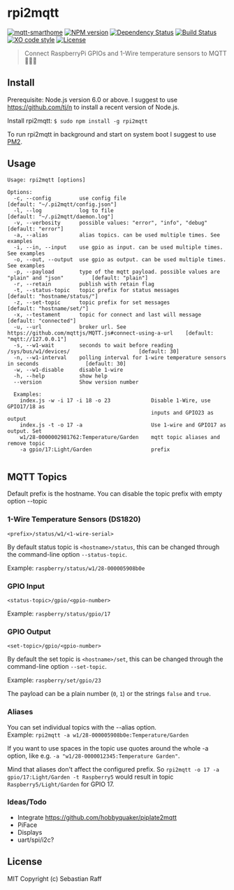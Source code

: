 # rpi2mqtt

[![mqtt-smarthome](https://img.shields.io/badge/mqtt-smarthome-blue.svg)](https://github.com/mqtt-smarthome/mqtt-smarthome)
[![NPM version](https://badge.fury.io/js/rpi2mqtt.svg)](http://badge.fury.io/js/rpi2mqtt)
[![Dependency Status](https://img.shields.io/gemnasium/hobbyquaker/rpi2mqtt.svg?maxAge=2592000)](https://gemnasium.com/github.com/hobbyquaker/rpi2mqtt)
[![Build Status](https://travis-ci.org/hobbyquaker/rpi2mqtt.svg?branch=master)](https://travis-ci.org/hobbyquaker/rpi2mqtt)
[![XO code style](https://img.shields.io/badge/code_style-XO-5ed9c7.svg)](https://github.com/sindresorhus/xo)
[![License][mit-badge]][mit-url]

> Connect RaspberryPi GPIOs and 1-Wire temperature sensors to MQTT 🍰🔘📡


## Install

Prerequisite: Node.js version 6.0 or above. I suggest to use https://github.com/tj/n to install a recent version of
Node.js.  

Install rpi2mqtt:
`$ sudo npm install -g rpi2mqtt`

To run rpi2mqtt in background and start on system boot I suggest to use [PM2](https://github.com/Unitech/pm2).


## Usage

````
Usage: rpi2mqtt [options]

Options:
  -c, --config         use config file                                                          [default: "~/.pi2mqtt/config.json"]
  -l, --log            log to file                                                              [default: "~/.pi2mqtt/daemon.log"]
  -v, --verbosity      possible values: "error", "info", "debug"                                [default: "error"]
  -a, --alias          alias topics. can be used multiple times. See examples                 
  -i, --in, --input    use gpio as input. can be used multiple times. See examples            
  -o, --out, --output  use gpio as output. can be used multiple times. See examples           
  -p, --payload        type of the mqtt payload. possible values are "plain" and "json"         [default: "plain"]
  -r, --retain         publish with retain flag                                               
  -t, --status-topic   topic prefix for status messages                                         [default: "hostname/status/"]
  -z, --set-topic      topic prefix for set messages                                            [default: "hostname/set/"]
  -x, --testament      topic for connect and last will message                                  [default: "connected"]
  -u, --url            broker url. See https://github.com/mqttjs/MQTT.js#connect-using-a-url    [default: "mqtt://127.0.0.1"]
  -s, --w1-wait        seconds to wait before reading /sys/bus/w1/devices/                      [default: 30]
  -n, --w1-interval    polling interval for 1-wire temperature sensors in seconds               [default: 30]
  -w, --w1-disable     disable 1-wire                                                         
  -h, --help           show help                                                              
  --version            Show version number     
  
  Examples:
    index.js -w -i 17 -i 18 -o 23             Disable 1-Wire, use GPIO17/18 as
                                              inputs and GPIO23 as output
    index.js -t -o 17 -a                      Use 1-wire and GPIO17 as output. Set
    w1/28-0000002981762:Temperature/Garden    mqtt topic aliases and remove topic
    -a gpio/17:Light/Garden                   prefix
                        
````


## MQTT Topics

Default prefix is the hostname. You can disable the topic prefix with empty option --topic

### 1-Wire Temperature Sensors (DS1820) 

`<prefix>/status/w1/<1-wire-serial>`

By default status topic is `<hostname>/status`, this can be changed through the command-line option `--status-topic`.

Example: `raspberry/status/w1/28-000005908b0e`


### GPIO Input

`<status-topic>/gpio/<gpio-number>`

Example: `raspberry/status/gpio/17`

### GPIO Output

`<set-topic>/gpio/<gpio-number>`

By default the set topic is `<hostname>/set`, this can be changed through the command-line option `--set-topic`.

Example: `raspberry/set/gpio/23`

The payload can be a plain number (`0`, `1`) or the strings `false` and `true`. 


### Aliases

You can set individual topics with the --alias option.   
Example: `rpi2mqtt -a w1/28-000005908b0e:Temperature/Garden`

If you want to use spaces in the topic use quotes around the whole -a option, like e.g. 
`-a "w1/28-0000012345:Temperature Garden"`.

Mind that aliases don't affect the configured prefix. So `rpi2mqtt -o 17 -a gpio/17:Light/Garden -t Raspberry5` would 
result in topic `Raspberry5/Light/Garden` for GPIO 17.

### Ideas/Todo

* Integrate https://github.com/hobbyquaker/piplate2mqtt
* PiFace
* Displays
* uart/spi/i2c?

## License

MIT Copyright (c) Sebastian Raff

[mit-badge]: https://img.shields.io/badge/License-MIT-blue.svg?style=flat
[mit-url]: LICENSE
